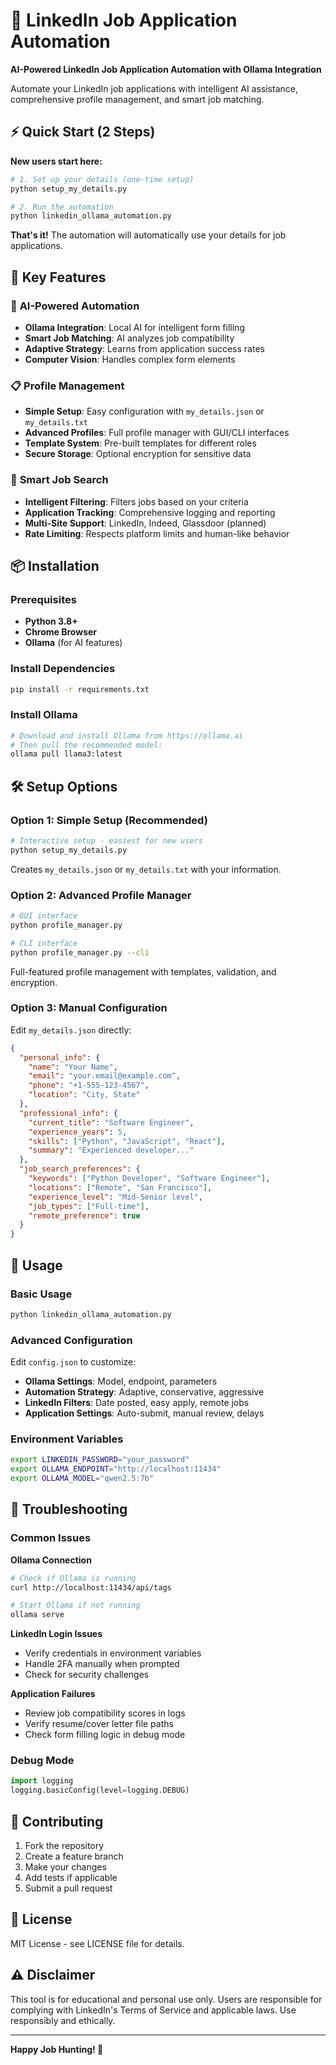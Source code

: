# 🚀 LinkedIn Job Application Automation

**AI-Powered LinkedIn Job Application Automation with Ollama Integration**

Automate your LinkedIn job applications with intelligent AI assistance, comprehensive profile management, and smart job matching.

## ⚡ Quick Start (2 Steps)

**New users start here:**

```bash
# 1. Set up your details (one-time setup)
python setup_my_details.py

# 2. Run the automation
python linkedin_ollama_automation.py
```

**That's it!** The automation will automatically use your details for job applications.

## 🎯 Key Features

### 🤖 **AI-Powered Automation**
- **Ollama Integration**: Local AI for intelligent form filling
- **Smart Job Matching**: AI analyzes job compatibility
- **Adaptive Strategy**: Learns from application success rates
- **Computer Vision**: Handles complex form elements

### 📋 **Profile Management**
- **Simple Setup**: Easy configuration with `my_details.json` or `my_details.txt`
- **Advanced Profiles**: Full profile manager with GUI/CLI interfaces
- **Template System**: Pre-built templates for different roles
- **Secure Storage**: Optional encryption for sensitive data

### 🎯 **Smart Job Search**
- **Intelligent Filtering**: Filters jobs based on your criteria
- **Application Tracking**: Comprehensive logging and reporting
- **Multi-Site Support**: LinkedIn, Indeed, Glassdoor (planned)
- **Rate Limiting**: Respects platform limits and human-like behavior

## 📦 Installation

### Prerequisites
- **Python 3.8+**
- **Chrome Browser**
- **Ollama** (for AI features)

### Install Dependencies
```bash
pip install -r requirements.txt
```

### Install Ollama
```bash
# Download and install Ollama from https://ollama.ai
# Then pull the recommended model:
ollama pull llama3:latest
```

## 🛠️ Setup Options

### Option 1: Simple Setup (Recommended)
```bash
# Interactive setup - easiest for new users
python setup_my_details.py
```

Creates `my_details.json` or `my_details.txt` with your information.

### Option 2: Advanced Profile Manager
```bash
# GUI interface
python profile_manager.py

# CLI interface
python profile_manager.py --cli
```

Full-featured profile management with templates, validation, and encryption.

### Option 3: Manual Configuration
Edit `my_details.json` directly:
```json
{
  "personal_info": {
    "name": "Your Name",
    "email": "your.email@example.com",
    "phone": "+1-555-123-4567",
    "location": "City, State"
  },
  "professional_info": {
    "current_title": "Software Engineer",
    "experience_years": 5,
    "skills": ["Python", "JavaScript", "React"],
    "summary": "Experienced developer..."
  },
  "job_search_preferences": {
    "keywords": ["Python Developer", "Software Engineer"],
    "locations": ["Remote", "San Francisco"],
    "experience_level": "Mid-Senior level",
    "job_types": ["Full-time"],
    "remote_preference": true
  }
}
```

## 🚀 Usage

### Basic Usage
```bash
python linkedin_ollama_automation.py
```

### Advanced Configuration
Edit `config.json` to customize:
- **Ollama Settings**: Model, endpoint, parameters
- **Automation Strategy**: Adaptive, conservative, aggressive
- **LinkedIn Filters**: Date posted, easy apply, remote jobs
- **Application Settings**: Auto-submit, manual review, delays

### Environment Variables
```bash
export LINKEDIN_PASSWORD="your_password"
export OLLAMA_ENDPOINT="http://localhost:11434"
export OLLAMA_MODEL="qwen2.5:7b"
```

## 🔧 Troubleshooting

### Common Issues

**Ollama Connection**
```bash
# Check if Ollama is running
curl http://localhost:11434/api/tags

# Start Ollama if not running
ollama serve
```

**LinkedIn Login Issues**
- Verify credentials in environment variables
- Handle 2FA manually when prompted
- Check for security challenges

**Application Failures**
- Review job compatibility scores in logs
- Verify resume/cover letter file paths
- Check form filling logic in debug mode

### Debug Mode
```python
import logging
logging.basicConfig(level=logging.DEBUG)
```

## 🤝 Contributing

1. Fork the repository
2. Create a feature branch
3. Make your changes
4. Add tests if applicable
5. Submit a pull request

## 📄 License

MIT License - see LICENSE file for details.

## ⚠️ Disclaimer

This tool is for educational and personal use only. Users are responsible for complying with LinkedIn's Terms of Service and applicable laws. Use responsibly and ethically.

---

**Happy Job Hunting! 🎯**

